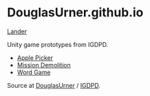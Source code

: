 # DouglasUrner.github.io

[Lander](https://douglasurner.github.io/prototypes/Lander/index.html)

Unity game prototypes from IGDPD.

* [Apple Picker](https://douglasurner.github.io/prototypes/ApplePicker/index.html)
* [Mission Demolition](https://douglasurner.github.io/prototypes/MissionDemolition/index.html)
* [Word Game](https://douglasurner.github.io/prototypes/WordGame/index.html)

Source at [DouglasUrner](https://github.com/DouglasUrner) / [IGDPD](https://github.com/DouglasUrner/IGDPD).
